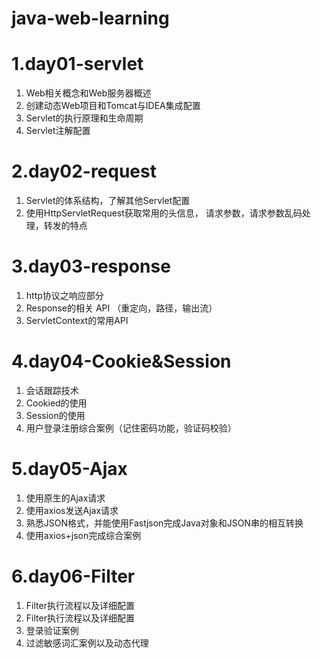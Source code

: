 # java-web-learning

# 1.day01-servlet

1.   Web相关概念和Web服务器概述
2.   创建动态Web项目和Tomcat与IDEA集成配置
3.   Servlet的执行原理和生命周期
4.   Servlet注解配置

# 2.day02-request

1.   Servlet的体系结构，了解其他Servlet配置
2.   使用HttpServletRequest获取常用的头信息， 请求参数，请求参数乱码处理，转发的特点

# 3.day03-response

1.   http协议之响应部分
2.   Response的相关 API （重定向，路径，输出流）
3.   ServletContext的常用API

# 4.day04-Cookie&Session

1.   会话跟踪技术
2.   Cookied的使用
3.   Session的使用
4.   用户登录注册综合案例（记住密码功能，验证码校验）

# 5.day05-Ajax

1.   使用原生的Ajax请求
2.   使用axios发送Ajax请求
3.   熟悉JSON格式，并能使用Fastjson完成Java对象和JSON串的相互转换
4.   使用axios+json完成综合案例

# 6.day06-Filter

1.   Filter执行流程以及详细配置
2.   Filter执行流程以及详细配置
3.   登录验证案例
4.   过滤敏感词汇案例以及动态代理